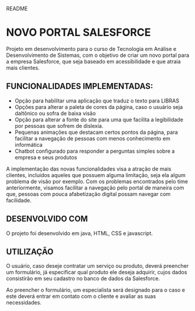 README

# NOVO PORTAL SALESFORCE

Projeto em desenvolvimento para o curso de Tecnologia em Análise e Desenvolvimento de Sistemas, com o objetivo de criar um novo portal para a empresa Salesforce, que seja baseado em acessibilidade e que atraia mais clientes.

## FUNCIONALIDADES IMPLEMENTADAS:
+ Opção para habilitar uma aplicação que traduz o texto para LIBRAS
+ Opções para alterar a paleta de cores da página, caso o usuário seja daltônico ou sofra de baixa visão
+ Opção para alterar a fonte do site para uma que facilita a legibilidade por pessoas que sofrem de dislexia.
+ Pequenas animações que destacam certos pontos da página, para facilitar a navegação de pessoas com menos conhecimento em informática
+ Chatbot configurado para responder a perguntas simples sobre a empresa e seus produtos

A implementação das novas funcionalidades visa a atração de mais clientes, incluidos aqueles que possuem alguma limitação, seja ela algum problema de visão por exemplo. Com os problemas encontrados pelo time anteriormente,
visamos facilitar a navegação pelo portal de maneira com que, pessoas com pouca afabetização digital possam navegar com facilidade.

## DESENVOLVIDO COM

O projeto foi desenvolvido em java, HTML, CSS e javascript. 

## UTILIZAÇÃO

O usuário, caso deseje contratar um serviço ou produto, deverá preencher um formulário, já especificar qual produto ele deseja adquirir, cujos dados consistirão em seu cadastro no banco de dados da Salesforce. 

Ao preencher o formulário, um especialista será designado para o caso e este deverá entrar em contato com o cliente e avaliar as suas necessidades.
